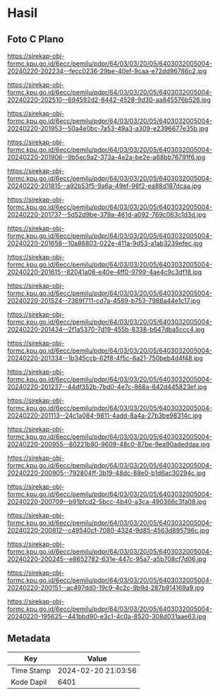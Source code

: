 # Hasil

## Foto C Plano

https://sirekap-obj-formc.kpu.go.id/6ecc/pemilu/pdpr/64/03/03/20/05/6403032005004-20240220-202234--fecc0236-29be-40ef-9caa-e72dd96786c2.jpg

https://sirekap-obj-formc.kpu.go.id/6ecc/pemilu/pdpr/64/03/03/20/05/6403032005004-20240220-202510--694592d2-8442-4528-9d30-aa845576b526.jpg

https://sirekap-obj-formc.kpu.go.id/6ecc/pemilu/pdpr/64/03/03/20/05/6403032005004-20240220-201953--50a4e0bc-7a53-49a3-a309-e2396677e35b.jpg

https://sirekap-obj-formc.kpu.go.id/6ecc/pemilu/pdpr/64/03/03/20/05/6403032005004-20240220-201906--9b5ec9a2-373a-4e2a-be2e-a68bb76791f6.jpg

https://sirekap-obj-formc.kpu.go.id/6ecc/pemilu/pdpr/64/03/03/20/05/6403032005004-20240220-201815--a92b53f5-9a6a-49ef-96f2-ea88d187dcaa.jpg

https://sirekap-obj-formc.kpu.go.id/6ecc/pemilu/pdpr/64/03/03/20/05/6403032005004-20240220-201737--5d52d9be-379a-461d-a092-769c063c1d3d.jpg

https://sirekap-obj-formc.kpu.go.id/6ecc/pemilu/pdpr/64/03/03/20/05/6403032005004-20240220-201658--10a86803-022e-411a-9d53-a1ab3239efec.jpg

https://sirekap-obj-formc.kpu.go.id/6ecc/pemilu/pdpr/64/03/03/20/05/6403032005004-20240220-201615--82041a08-e40e-4ff0-9799-4ae4c9c3df18.jpg

https://sirekap-obj-formc.kpu.go.id/6ecc/pemilu/pdpr/64/03/03/20/05/6403032005004-20240220-201524--7369f711-cd7a-4589-b753-7986a44e1c17.jpg

https://sirekap-obj-formc.kpu.go.id/6ecc/pemilu/pdpr/64/03/03/20/05/6403032005004-20240220-201434--2f1a5370-7d19-455b-8338-b647dba5ccc4.jpg

https://sirekap-obj-formc.kpu.go.id/6ecc/pemilu/pdpr/64/03/03/20/05/6403032005004-20240220-201334--1b345ccb-62f8-4f5c-8a21-750beb4d4f48.jpg

https://sirekap-obj-formc.kpu.go.id/6ecc/pemilu/pdpr/64/03/03/20/05/6403032005004-20240220-201237--44df352b-7bd0-4e7c-868a-642d445823ef.jpg

https://sirekap-obj-formc.kpu.go.id/6ecc/pemilu/pdpr/64/03/03/20/05/6403032005004-20240220-201113--24c1a084-9811-4add-8a4a-27b3be98314c.jpg

https://sirekap-obj-formc.kpu.go.id/6ecc/pemilu/pdpr/64/03/03/20/05/6403032005004-20240220-200955--80221b80-9609-48c0-87be-9ea90adeddaa.jpg

https://sirekap-obj-formc.kpu.go.id/6ecc/pemilu/pdpr/64/03/03/20/05/6403032005004-20240220-200905--792804ff-3b19-48dc-88e0-b1d6ac30294c.jpg

https://sirekap-obj-formc.kpu.go.id/6ecc/pemilu/pdpr/64/03/03/20/05/6403032005004-20240220-200709--b91bfcd2-5bcc-4b40-a3ca-490366c3fa08.jpg

https://sirekap-obj-formc.kpu.go.id/6ecc/pemilu/pdpr/64/03/03/20/05/6403032005004-20240220-200812--c49540cf-7080-4324-9d85-4563d895796c.jpg

https://sirekap-obj-formc.kpu.go.id/6ecc/pemilu/pdpr/64/03/03/20/05/6403032005004-20240220-200245--e8652782-631e-447c-95a7-a5b708cf7d06.jpg

https://sirekap-obj-formc.kpu.go.id/6ecc/pemilu/pdpr/64/03/03/20/05/6403032005004-20240220-200151--ac497dd0-19c9-4c2c-9b9d-287b914169a9.jpg

https://sirekap-obj-formc.kpu.go.id/6ecc/pemilu/pdpr/64/03/03/20/05/6403032005004-20240220-195625--441bbd90-e3c1-4c0a-8520-308d031aae63.jpg


## Metadata

| Key        | Value               |
| ---------- | ------------------- |
| Time Stamp | 2024-02-20 21:03:56 |
| Kode Dapil | 6401                |



